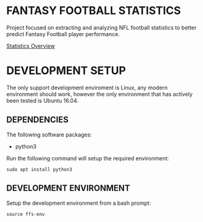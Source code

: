 # FANTASY FOOTBALL STATISTICS

Project focused on extracting and analyzing NFL football statistics to better predict Fantasy Football player performance.

[Statistics Overview](docs/index.md)


# DEVELOPMENT SETUP

The only support development enviroment is Linux, any modern environment should
work, however the only environment that has actively been tested is Ubuntu
16.04.

## DEPENDENCIES

The following software packages:
- python3

Run the following command will setup the required environment:

`sudo apt install python3`

## DEVELOPMENT ENVIRONMENT

Setup the development environment from a bash prompt:

`source ffs-env`

